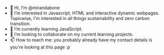 - 👋 Hi, I’m @mirandabone
- 👀 I’m interested in Javascript, HTML and interactive dynamic webpages. Topicwise, I'm interested in all things sustainability and zero carbon transition.
- 🌱 I’m currently learning JavaScript.
- 💞️ I’m looking to collaborate on my current learning projects.
- 📫 How to reach me: you probably already have my contact details is you're looking at this page :p

<!---
mirandabone/mirandabone is a ✨ special ✨ repository because its `README.md` (this file) appears on your GitHub profile.
You can click the Preview link to take a look at your changes.
--->
